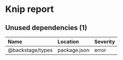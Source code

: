 # Knip report

## Unused dependencies (1)

| Name             | Location     | Severity |
| :--------------- | :----------- | :------- |
| @backstage/types | package.json | error    |

